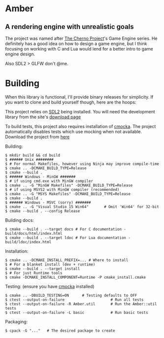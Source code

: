 # Amber
## A rendering engine with unrealistic goals

The project was named after [The Cherno Project](https://www.youtube.com/user/TheChernoProject)'s
Game Engine series. He definitely has a good idea on how to design a game engine,
but I think focusing on working with C and Lua would lend for a better intro to
game engine design.

Also SDL2 > GLFW don't @me.

# Building
When this library is functional, I'll provide binary releases for simplicity.
If you want to clone and build yourself though, here are the hoops:

This project relies on [SDL2](https://www.libsdl.org/) being installed.
You will need the development library from the site's [download page](https://www.libsdl.org/download-2.0.php)

To build tests, this project also requires installation of [cmocka](https://cmocka.org/).
The project automatically disables tests which use mocking when not available.
Download the project from [here](https://cmocka.org/files/1.1/)


Building:

    $ mkdir build && cd build
    $ ###### Unix ########
    $ # For normal Makefiles, however using Ninja may improve compile-time
    $ cmake .. -DCMAKE_BUILD_TYPE=Release
    $ cmake --build .
    $ ###### Windows - MinGW #######
    $ # if using cmd.exe with MinGW compiler
    $ cmake .. -G "MinGW Makefiles" -DCMAKE_BUILD_TYPE=Release
    $ # if using MSYS2 with MinGW compiler (recommended)
    $ cmake .. -G "MSYS Makefiles" -DCMAKE_BUILD_TYPE=Release
    $ cmake --build .
    $ ###### Windows - MSVC (sorry) #######
    $ cmake .. -G "Visual Studio 15 Win64"       # Omit 'Win64' for 32-bit
    $ cmake --build . --config Release

Building docs:

    $ cmake --build . --target docs # For C documentation - build/docs/html/index.html
    $ cmake --build . --target ldoc # For Lua documentation - build/ldoc/index.html

Installation:

    $ cmake .. -DCMAKE_INSTALL_PREFIX=... # Where to install
    $ # For a blanket install (dev + runtime)
    $ cmake --build . --target install
    $ # For just Runtime tools
    $ cmake -DCMAKE_INSTALL_COMPONENT=Runtime -P cmake_install.cmake

Testing: (ensure you have [cmocka](https://cmocka.org/) installed)

    $ cmake .. -DBUILD_TESTING=ON      # Testing defaults to OFF
    $ ctest --output-on-failure                     # Run all tests
    $ ctest --output-on-failure -R Amber.util       # Run the Amber::util tests
    $ ctest --output-on-failure -L basic            # Run basic tests

Packaging:

    $ cpack -G "..."   # The desired package to create

